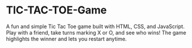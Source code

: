# TIC-TAC-TOE-Game
A fun and simple Tic Tac Toe game built with HTML, CSS, and JavaScript. Play with a friend, take turns marking X or O, and see who wins! The game highlights the winner and lets you restart anytime.
